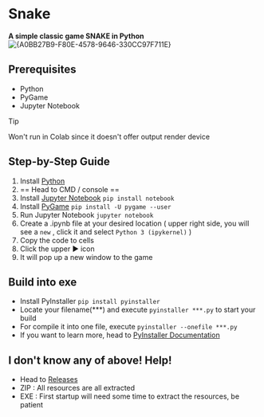 # Snake
**A simple classic game SNAKE in Python**
![{A0BB27B9-F80E-4578-9646-330CC97F711E}](https://github.com/user-attachments/assets/d224a6b9-4092-484c-9c65-03c6c3fa5c7a)

## Prerequisites
- Python
- PyGame
- Jupyter Notebook

> [!TIP]
> Won't run in Colab since it doesn't offer output render device

## Step-by-Step Guide
1. Install [Python](https://www.python.org/downloads/)
2. == Head to CMD / console ==
3. Install [Jupyter Notebook](https://jupyter.org/install) `pip install notebook`
4. Install [PyGame](https://www.pygame.org/wiki/GettingStarted) `pip install -U pygame --user`
5. Run Jupyter Notebook `jupyter notebook`
6. Create a .ipynb file at your desired location ( upper right side, you will see a `new` , click it and select `Python 3 (ipykernel)` )
7. Copy the code to cells
8. Click the upper ▶️ icon
9. It will pop up a new window to the game

## Build into exe
- Install PyInstaller `pip install pyinstaller`
- Locate your filename(***) and execute `pyinstaller ***.py` to start your build
- For compile it into one file, execute `pyinstaller --onefile ***.py`
- If you want to learn more, head to [PyInstaller Documentation](https://pyinstaller.org/en/stable/)

## I don't know any of above! Help!
- Head to [Releases](https://github.com/TatshSiow/The-Snake-Game-Python/releases)
- ZIP : All resources are all extracted
- EXE : First startup will need some time to extract the resources, be patient
